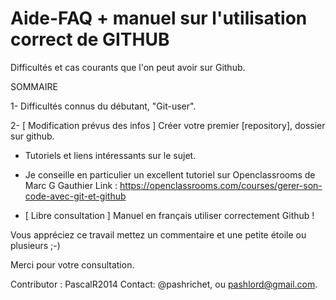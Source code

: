 # Aide-FAQ + manuel sur l'utilisation correct de GITHUB

Difficultés et cas courants que l'on peut avoir sur Github.

SOMMAIRE

1- Difficultés connus du débutant, "Git-user".

2- [ Modification prévus des infos ] Créer votre premier [repository], dossier sur github. 


+ Tutoriels et liens intéressants sur le sujet.

* Je conseille en particulier un excellent tutoriel sur Openclassrooms de Marc G Gauthier
Link : https://openclassrooms.com/courses/gerer-son-code-avec-git-et-github

* [ Libre consultation ] Manuel en français utiliser correctement Github !

Vous appréciez ce travail mettez un commentaire et une petite étoile ou plusieurs ;-)

Merci pour votre consultation.

Contributor : PascalR2014
Contact: @pashrichet, ou pashlord@gmail.com.


